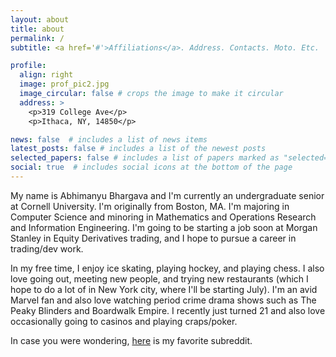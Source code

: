 ```yaml
---
layout: about
title: about
permalink: /
subtitle: <a href='#'>Affiliations</a>. Address. Contacts. Moto. Etc.

profile:
  align: right
  image: prof_pic2.jpg
  image_circular: false # crops the image to make it circular
  address: >
    <p>319 College Ave</p>
    <p>Ithaca, NY, 14850</p>

news: false  # includes a list of news items
latest_posts: false # includes a list of the newest posts
selected_papers: false # includes a list of papers marked as "selected={true}"
social: true  # includes social icons at the bottom of the page
---
```


My name is Abhimanyu Bhargava and I'm currently an undergraduate senior at Cornell University. I'm originally from Boston, MA. I'm majoring in Computer Science and minoring in Mathematics and Operations Research and Information Engineering. I'm going to be starting a job soon at Morgan Stanley in Equity Derivatives trading, and I hope to pursue a career in trading/dev work. 

In my free time, I enjoy ice skating, playing hockey, and playing chess. I also love going out, meeting new people, and trying new restaurants (which I hope to do a lot of in New York city, where I'll be starting July). I'm an avid Marvel fan and also love watching period crime drama shows such as The Peaky Blinders and Boardwalk Empire. I recently just turned 21 and also love occasionally going to casinos and playing craps/poker. 


In case you were wondering, [here](http://reddit.com/r/Cornell/) is my favorite subreddit.  

